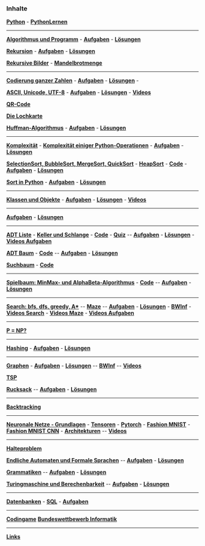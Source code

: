 ### Inhalte

**[Python](./Python/python.md)**  -  **[PythonLernen](./PythonLernen/index.md)** 

---

**[Algorithmus und Programm](https://nbviewer.org/github/ktheu/InfoKurs/blob/gh-pages/Algorithmus/algorithmus.ipynb)** -
**[Aufgaben](./Algorithmus/Aufgaben/Musteraufgaben.pdf)** -
**[Lösungen](./Algorithmus/Aufgaben/Musteraufgaben_Loesung.pdf)**

**[Rekursion](https://nbviewer.org/github/ktheu/InfoKurs/blob/gh-pages/Rekursion/rekursion.ipynb)** -
**[Aufgaben](./Rekursion/Test/Musteraufgaben.pdf)** -
**[Lösungen](./Rekursion/Test/Musteraufgaben_Loesung.pdf)**

**[Rekursive Bilder](https://nbviewer.org/github/ktheu/InfoKurs/blob/gh-pages/Rekursion/rekursiveBilder.ipynb)** -
**[Mandelbrotmenge](https://nbviewer.org/github/ktheu/InfoKurs/blob/gh-pages/Rekursion/mandelbrot.ipynb)**

---

**[Codierung ganzer Zahlen](https://nbviewer.org/github/ktheu/InfoKurs/blob/gh-pages/Codierung/codierung.ipynb)** -
**[Aufgaben](./Codierung/Test/Musteraufgaben.pdf)** -
**[Lösungen](./Codierung/Test/Musteraufgaben_Loesung.pdf)** -

<!-- **[x](https://nbviewer.org/github/ktheu/InfoKurs/blob/gh-pages/Codierung/aufgaben.ipynb)** -->

**[ASCII, Unicode, UTF-8](https://nbviewer.org/github/ktheu/InfoKurs/blob/gh-pages/Unicode/unicode.ipynb)** -
**[Aufgaben](./Unicode/Test/Musteraufgaben.pdf)** -
**[Lösungen](./Unicode/Test/Musteraufgaben_Loesung.pdf)** -
**[Videos](https://www.youtube.com/playlist?list=PLWeMgMhRDsIHnHeHDg3UBiXcU8y7VJXlh)**

**[QR-Code](https://nbviewer.jupyter.org/github/ktheu/KursNotebooks/blob/master/235_qrcode.ipynb)**

**[Die Lochkarte](https://nbviewer.jupyter.org/github/ktheu/KursNotebooks/blob/master/240_lochkarte.ipynb)**

**[Huffman-Algorithmus](https://nbviewer.org/github/ktheu/InfoKurs/blob/gh-pages/Huffman/huffman.ipynb)** -
**[Aufgaben](./Huffman/Test/Musteraufgaben.pdf)** -
**[Lösungen](./Huffman/Test/Musteraufgaben_Loesung.pdf)**

---

**[Komplexität](./Komplexitaet/Folien/Komplexitaet.pdf)** -
**[Komplexität einiger Python-Operationen](./Komplexitaet/operationen.md)** -
**[Aufgaben](./Komplexitaet/Aufgaben/Musteraufgaben.pdf)** -
**[Lösungen](./Komplexitaet/Aufgaben/Musteraufgaben_Loesung.pdf)**

**[SelectionSort, BubbleSort, MergeSort, QuickSort](./Sort/folien/Sort.pdf)** -
**[HeapSort](./HeapSort/Folien/HeapSort.pdf)** -
**[Code](https://nbviewer.org/github/ktheu/InfoKurs/blob/gh-pages/Sort/sort.ipynb)** -
**[Aufgaben](./Sort/test/Musteraufgaben.pdf)** -
**[Lösungen](./Sort/test/Musteraufgaben_Loesung.pdf)**

<!-- **[Videos](https://www.youtube.com/playlist?list=PLWeMgMhRDsIFjt8gEHQO--Am87hO0zfix)** -->

**[Sort in Python](https://nbviewer.org/github/ktheu/InfoKurs/blob/gh-pages/Sort/sort_in_python.ipynb)** -
**[Aufgaben](./Sort/test/SortInPython.pdf)** -
**[Lösungen](./Sort/test/SortInPythonL.pdf)**

---

**[Klassen und Objekte](https://nbviewer.jupyter.org/github/ktheu/InfoKurs/blob/gh-pages/Klassen/klassen.ipynb)** -
**[Aufgaben](./Klassen/Test/Musteraufgaben.pdf)** -
**[Lösungen](./Klassen/Test/Musteraufgaben_Loesung.pdf)** -
**[Videos](https://www.youtube.com/playlist?list=PLWeMgMhRDsIHnMqGKvnU0LZxYcmUQdb9o)**
<!-- **[Beispiel](https://nbviewer.jupyter.org/github/ktheu/InfoKurs/blob/gh-pages/Klassen/fantastic.ipynb)** - -->

---


**[Aufgaben](./Graphen1/Aufgaben/Musteraufgaben.pdf)** -
**[Lösungen](./Graphen1/Aufgaben/Musteraufgaben_Loesung.pdf)**

---

**[ADT Liste](./Liste/Inhalte/liste.md)** -
**[Keller und Schlange](./KellerUndSchlange/Inhalte/kellerUndSchlange.html)** -
**[Code](./Liste/code.md)** -
**[Quiz](./Liste/Quiz/quiz.html)** --
**[Aufgaben](./Liste/Test/Musteraufgaben.pdf)** -
**[Lösungen](./Liste/Test/Musteraufgaben_Loesung.pdf)** -
**[Videos Aufgaben](https://www.youtube.com/playlist?list=PLWeMgMhRDsIH7asB4wFcftC0OZ2BH1Mad)**

**[ADT Baum](./Baum/Folien/Baum.pdf)** -
**[Code](https://nbviewer.jupyter.org/github/ktheu/KursNotebooks/blob/master/310_Baum.ipynb)** --
**[Aufgaben](./Baum/Test/Musteraufgaben.pdf)** -
**[Lösungen](./Baum/Test/Musteraufgaben_Loesung.pdf)**

**[Suchbaum](./Suchbaum/Folien/Suchbaum.pdf)** -
**[Code](https://nbviewer.jupyter.org/github/ktheu/KursNotebooks/blob/master/320_Suchbaum.ipynb)**

---

**[Spielbaum: MinMax- und AlphaBeta-Algorithmus](./Spielbaum/Folien/Spielbaum.pdf)** -
**[Code](https://nbviewer.jupyter.org/github/ktheu/KursNotebooks/blob/master/330_Spielbaum.ipynb)** --
**[Aufgaben](./Spielbaum/Test/Musteraufgaben.pdf)** -
**[Lösungen](./Spielbaum/Test/Musteraufgaben_Loesung.pdf)**

---

**[Search: bfs, dfs, greedy, A\*](https://nbviewer.jupyter.org/github/ktheu/KursNotebooks/blob/master/340_Search.ipynb)** --
**[Maze](https://nbviewer.jupyter.org/github/ktheu/KursNotebooks/blob/master/342_maze.ipynb)** --
**[Aufgaben](./Search/Test/Musteraufgaben.pdf)** -
**[Lösungen](./Search/Test/Musteraufgaben_Loesung.pdf)** -
**[BWInf](https://nbviewer.jupyter.org/github/ktheu/KursNotebooks/blob/master/341_Search_Aufgaben.ipynb)** -
**[Videos Search](https://www.youtube.com/playlist?list=PLWeMgMhRDsIHZ1gl7gdyAEUSkmpC-Keqh)** -
**[Videos Maze](https://www.youtube.com/playlist?list=PLWeMgMhRDsIFzRUfHNvJz9u0iUYdrBkJf)** -
**[Videos Aufgaben](https://www.youtube.com/playlist?list=PLWeMgMhRDsIGQatNznsjpbxSSiIKLM_J2)**

---

**[P = NP?](./NP/Folien/NP.pdf)**

---

**[Hashing](./Hashing/Folien/Hashing.pdf)** -
**[Aufgaben](./Hashing/Test/Musteraufgaben.pdf)** -
**[Lösungen](./Hashing/Test/Musteraufgaben_Loesung.pdf)**

---

**[Graphen](https://nbviewer.jupyter.org/github/ktheu/InfoKurs/blob/gh-pages/Graphen/Graphen.ipynb)** -
**[Aufgaben](./Graphen/Test/Musteraufgaben.pdf)** -
**[Lösungen](./Graphen/Test/Musteraufgaben_Loesung.pdf)** --
**[BWInf](https://nbviewer.jupyter.org/github/ktheu/KursNotebooks/blob/master/361_GraphenAufgaben.ipynb)** --
**[Videos](https://www.youtube.com/playlist?list=PLWeMgMhRDsIHVtFQLF07HdrmbLI7dARgs)**

**[TSP](https://nbviewer.org/github/ktheu/InfoKurs/blob/gh-pages/TSP/TSP.ipynb)**

**[Rucksack](https://nbviewer.jupyter.org/github/ktheu/KursNotebooks/blob/master/375_Rucksack.ipynb)** --
**[Aufgaben](./Rucksack/Test/Musteraufgaben.pdf)** -
**[Lösungen](./Rucksack/Test/Musteraufgaben_Loesung.pdf)**

---

**[Backtracking](https://nbviewer.jupyter.org/github/ktheu/KursNotebooks/blob/master/380_backtracking.ipynb)**

---

**[Neuronale Netze - Grundlagen](https://nbviewer.jupyter.org/github/ktheu/KursNotebooks/blob/master/810_nn01.ipynb)** -
**[Tensoren](https://nbviewer.jupyter.org/github/ktheu/KursNotebooks/blob/master/810_nn02_tensoren.ipynb)** -
**[Pytorch](https://nbviewer.jupyter.org/github/ktheu/KursNotebooks/blob/master/810_nn03_fashion.ipynb)** -
**[Fashion MNIST](https://nbviewer.jupyter.org/github/ktheu/KursNotebooks/blob/master/810_nn04_fashion_conv.ipynb)** -
**[Fashion MNIST CNN](https://nbviewer.jupyter.org/github/ktheu/KursNotebooks/blob/master/810_nn05_convolutions.ipynb)** -
**[Architekturen](https://nbviewer.jupyter.org/github/ktheu/KursNotebooks/blob/master/810_nn06_architekturen.ipynb)** --
**[Videos](https://www.youtube.com/playlist?list=PLWeMgMhRDsIGPUkaj3G4gBfXMJO4NSeMv)**

---

**[Halteproblem](./Halteproblem/Inhalte/halteproblem.html)**

**[Endliche Automaten und Formale Sprachen](./Automaten/Inhalte/automaten.html)** --
**[Aufgaben](./Automaten/Test/Musteraufgaben.pdf)** -
**[Lösungen](./Automaten/Test/Musteraufgaben_Loesung.pdf)**

**[Grammatiken](./Grammatiken/Inhalte/grammatiken.html)** --
**[Aufgaben](./Grammatiken/Test/Musteraufgaben.pdf)** -
**[Lösungen](./Grammatiken/Test/Musteraufgaben_Loesung.pdf)**

**[Turingmaschine und Berechenbarkeit](Turingmaschinen/Inhalte/turingmaschinen.html)** --
**[Aufgaben](./Turingmaschinen/Test/Musteraufgaben.pdf)** -
**[Lösungen](./Turingmaschinen/Test/Musteraufgaben_Loesung.pdf)**

---

**[Datenbanken](https://nbviewer.jupyter.org/github/ktheu/KursNotebooks/blob/master/601_db_entwurf.ipynb)** -
**[SQL](https://nbviewer.jupyter.org/github/ktheu/KursNotebooks/blob/master/602_db_sqlite.ipynb)** -
**[Aufgaben](https://nbviewer.jupyter.org/github/ktheu/KursNotebooks/blob/master/605_db_aufgaben.ipynb)**

---

**[Codingame](https://www.codingame.com/home)**
**[Bundeswettbewerb Informatik](https://bwinf.de/bundeswettbewerb-informatik/)**

---

**[Links](links.md)**

<!-- [KlausurA](./2022-23-Inf11-2-A_Loesung.pdf) -->

<!-- - __[News](news.md)__  - __[Bewertung](bewertung.md)__   -->
